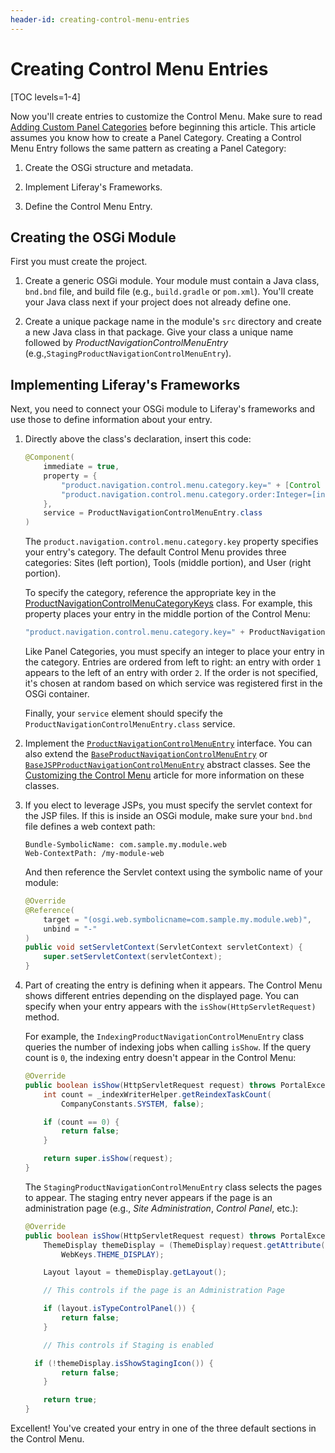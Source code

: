 ```yaml
---
header-id: creating-control-menu-entries
---
```


# Creating Control Menu Entries

[TOC levels=1-4]

Now you'll create entries to customize the Control Menu. Make sure to read
[Adding Custom Panel Categories](/docs/7-2/customization/-/knowledge_base/c/adding-custom-panel-categories)
before beginning this article. This article assumes you know how to create a 
Panel Category. Creating a Control Menu Entry follows the same pattern as
creating a Panel Category:

1.  Create the OSGi structure and metadata.

2.  Implement Liferay's Frameworks.

3.  Define the Control Menu Entry. 

## Creating the OSGi Module

First you must create the project. 

1.  Create a generic OSGi module. Your module must contain a Java class, 
    `bnd.bnd` file, and build file (e.g., `build.gradle` or `pom.xml`). You'll 
    create your Java class next if your project does not already define one.

2.  Create a unique package name in the module's `src` directory and create a
    new Java class in that package. Give your class a unique name followed by 
    *ProductNavigationControlMenuEntry* 
    (e.g.,`StagingProductNavigationControlMenuEntry`).

## Implementing Liferay's Frameworks

Next, you need to connect your OSGi module to Liferay's frameworks and use those
to define information about your entry.

1.  Directly above the class's declaration, insert this code:

    ```java
    @Component(
        immediate = true,
        property = {
            "product.navigation.control.menu.category.key=" + [Control Menu Category],
            "product.navigation.control.menu.category.order:Integer=[int]"
        },
        service = ProductNavigationControlMenuEntry.class
    )
    ```

    The `product.navigation.control.menu.category.key` property specifies your
    entry's category. The default Control Menu provides three categories: Sites
    (left portion), Tools (middle portion), and User (right portion).

    To specify the category, reference the appropriate key in the
    [ProductNavigationControlMenuCategoryKeys](@app-ref@/product-navigation/latest/javadocs/com/liferay/product/navigation/control/menu/constants/ProductNavigationControlMenuCategoryKeys.html)
    class. For example, this property places your entry in the middle portion of
    the Control Menu:

    ```java
    "product.navigation.control.menu.category.key=" + ProductNavigationControlMenuCategoryKeys.TOOLS
    ```

    Like Panel Categories, you must specify an integer to place your entry in
    the category. Entries are ordered from left to right: an entry with order
    `1` appears to the left of an entry with order `2`. If the order is
    not specified, it's chosen at random based on which service was registered
    first in the OSGi container.

    Finally, your `service` element should specify the
    `ProductNavigationControlMenuEntry.class` service.

2.  Implement the [`ProductNavigationControlMenuEntry`](@app-ref@/product-navigation/latest/javadocs/com/liferay/product/navigation/control/menu/ProductNavigationControlMenuEntry.html)
    interface. You can also extend the
    [`BaseProductNavigationControlMenuEntry`](@app-ref@/product-navigation/latest/javadocs/com/liferay/product/navigation/control/menu/BaseProductNavigationControlMenuEntry.html)
    or
    [`BaseJSPProductNavigationControlMenuEntry`](@app-ref@/product-navigation/latest/javadocs/com/liferay/product/navigation/control/menu/BaseJSPProductNavigationControlMenuEntry.html)
    abstract classes. See the
    [Customizing the Control Menu](/docs/7-2/customization/-/knowledge_base/c/customizing-the-control-menu)
    article for more information on these classes.

3.  If you elect to leverage JSPs, you must specify the servlet context for the
    JSP files. If this is inside an OSGi module, make sure your `bnd.bnd` file
    defines a web context path:

    ```
    Bundle-SymbolicName: com.sample.my.module.web
    Web-ContextPath: /my-module-web
    ```

    And then reference the Servlet context using the symbolic name of your
    module:

    ```java
    @Override
    @Reference(
        target = "(osgi.web.symbolicname=com.sample.my.module.web)",
        unbind = "-"
    )
    public void setServletContext(ServletContext servletContext) {
        super.setServletContext(servletContext);
    }
    ```

4.  Part of creating the entry is defining when it appears. The Control Menu
    shows different entries depending on the displayed page. You can specify
    when your entry appears with the `isShow(HttpServletRequest)` method.

    For example, the `IndexingProductNavigationControlMenuEntry` class queries
    the number of indexing jobs when calling `isShow`. If the query count is
    `0`, the indexing entry doesn't appear in the Control Menu:

    ```java
    @Override
    public boolean isShow(HttpServletRequest request) throws PortalException {
        int count = _indexWriterHelper.getReindexTaskCount(
            CompanyConstants.SYSTEM, false);

        if (count == 0) {
            return false;
        }

        return super.isShow(request);
    }
    ```

    The `StagingProductNavigationControlMenuEntry` class selects the pages to
    appear. The staging entry never appears if the page is an administration
    page (e.g., *Site Administration*, *Control Panel*, etc.):

    ```java
    @Override
    public boolean isShow(HttpServletRequest request) throws PortalException {
        ThemeDisplay themeDisplay = (ThemeDisplay)request.getAttribute(
            WebKeys.THEME_DISPLAY);

        Layout layout = themeDisplay.getLayout();

        // This controls if the page is an Administration Page

        if (layout.isTypeControlPanel()) {
            return false;
        }

        // This controls if Staging is enabled

      if (!themeDisplay.isShowStagingIcon()) {
            return false;
        }

        return true;
    }
    ```

Excellent! You've created your entry in one of the three default sections in the
Control Menu.
